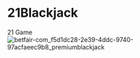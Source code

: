 # 21Blackjack
21 Game
![betfair-com_f5d1dc28-2e39-4ddc-9740-97acfaeec9b8_premiumblackjack](https://user-images.githubusercontent.com/117772436/200892830-def27a49-3abc-4f0b-846f-66ce33910ab0.jpg)

